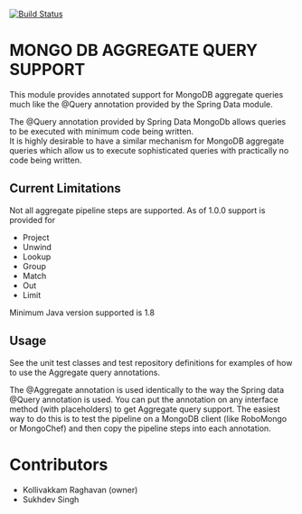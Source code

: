 [![Build Status](https://travis-ci.org/krraghavan/mongodb-aggregate-query-support?branch=master)](https://travis-ci.org/krraghavan/mongodb-aggregate-query-support)

# MONGO DB AGGREGATE QUERY SUPPORT
This module provides annotated support for MongoDB aggregate queries much like the @Query annotation provided by the 
Spring Data module.

The @Query annotation provided by Spring Data MongoDb allows queries to be executed with minimum code being written.  
It is highly desirable to have a similar mechanism for MongoDB aggregate queries which allow us to execute sophisticated
queries with practically no code being written.


## Current Limitations
Not all aggregate pipeline steps are supported.  As of 1.0.0 support is provided for

* Project
* Unwind
* Lookup
* Group
* Match
* Out
* Limit

Minimum Java version supported is 1.8 

## Usage
See the unit test classes and test repository definitions for examples of how to use the Aggregate query annotations.

The @Aggregate annotation is used identically to the way the Spring data @Query annotation is used.  You can put the annotation
on any interface method (with placeholders) to get Aggregate query support.  The easiest way to do this is to test the 
pipeline on a MongoDB client (like RoboMongo or MongoChef) and then copy the pipeline steps into each annotation.

# Contributors
* Kollivakkam Raghavan (owner)
* Sukhdev Singh